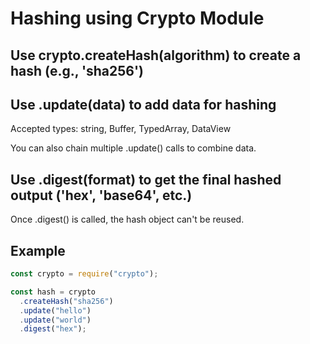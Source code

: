 # Hashing using Crypto Module

## Use crypto.createHash(algorithm) to create a hash (e.g., 'sha256')

## Use .update(data) to add data for hashing

Accepted types: string, Buffer, TypedArray, DataView

You can also chain multiple .update() calls to combine data.

## Use .digest(format) to get the final hashed output ('hex', 'base64', etc.)

Once .digest() is called, the hash object can't be reused.

## Example

```javascript
const crypto = require("crypto");

const hash = crypto
  .createHash("sha256")
  .update("hello")
  .update("world")
  .digest("hex");
```
